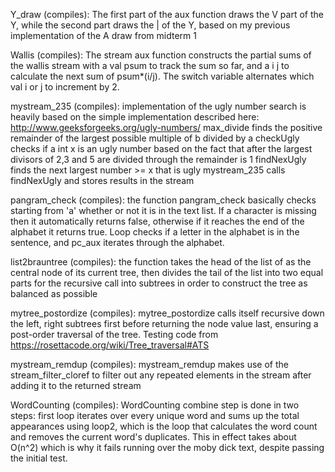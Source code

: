 Y_draw (compiles):
	The first part of the aux function draws the V part of the Y, while the second part draws the | of the Y, based on my previous implementation of the A draw from midterm 1

Wallis (compiles):
	The stream aux function constructs the partial sums of the wallis stream with a val psum to track the sum so far, and a i j to calculate the next sum of psum*(i/j). The switch variable alternates which val i or j to increment by 2.

mystream_235 (compiles):
	implementation of the ugly number search is heavily based on the simple implementation described here: http://www.geeksforgeeks.org/ugly-numbers/
	max_divide finds the positive remainder of the largest possible multiple of b divided by a 
	checkUgly checks if a int x is an ugly number based on the fact that after the largest divisors of 2,3 and 5 are divided through the remainder is 1
	findNexUgly finds the next largest number >= x that is ugly 
	mystream_235 calls findNexUgly and stores results in the stream

pangram_check (compiles):
	the function pangram_check basically checks starting from 'a' whether or not it is in the text list. If a character is missing then it automatically returns false, otherwise if it reaches the end of the alphabet it returns true. Loop checks if a letter in the alphabet is in the sentence, and pc_aux iterates through the alphabet.

list2brauntree (compiles):
	the function takes the head of the list of as the central node of its current tree, then divides the tail of the list into two equal parts for the recursive call into subtrees in order to construct the tree as balanced as possible

mytree_postordize (compiles):
	mytree_postordize calls itself recursive down the left, right subtrees first before returning the node value last, ensuring a post-order traversal of the tree. Testing code from https://rosettacode.org/wiki/Tree_traversal#ATS

mystream_remdup (compiles):
	mystream_remdup makes use of the stream_filter_cloref to filter out any repeated elements in the stream after adding it to the returned stream

WordCounting (compiles):
	WordCounting combine step is done in two steps: first loop iterates over every unique word and sums up the total appearances using loop2, which is the loop that calculates the word count and removes the current word's duplicates. This in effect takes about O(n^2) which is why it fails running over the moby dick text, despite passing the initial test.